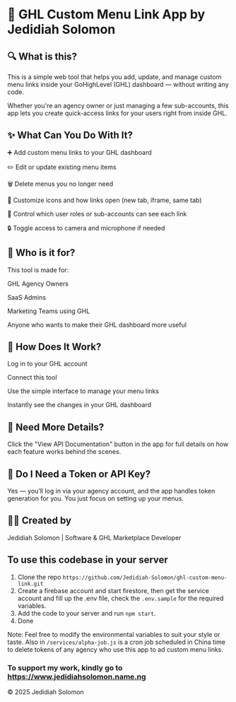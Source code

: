 # 🌟 GHL Custom Menu Link App by Jedidiah Solomon

## 🔍 What is this?

This is a simple web tool that helps you add, update, and manage custom menu links inside your GoHighLevel (GHL) dashboard — without writing any code.

Whether you're an agency owner or just managing a few sub-accounts, this app lets you create quick-access links for your users right from inside GHL.

## ✨ What Can You Do With It?

➕ Add custom menu links to your GHL dashboard

✏️ Edit or update existing menu items

🗑️ Delete menus you no longer need

🎨 Customize icons and how links open (new tab, iframe, same tab)

👥 Control which user roles or sub-accounts can see each link

🔒 Toggle access to camera and microphone if needed

## 💼 Who is it for?

This tool is made for:

GHL Agency Owners

SaaS Admins

Marketing Teams using GHL

Anyone who wants to make their GHL dashboard more useful

## 🚀 How Does It Work?

Log in to your GHL account

Connect this tool

Use the simple interface to manage your menu links

Instantly see the changes in your GHL dashboard

## 📖 Need More Details?

Click the "View API Documentation" button in the app for full details on how each feature works behind the scenes.

## 🔐 Do I Need a Token or API Key?

Yes — you’ll log in via your agency account, and the app handles token generation for you. You just focus on setting up your menus.

## 👨‍💻 Created by

Jedidiah Solomon |
Software & GHL Marketplace Developer

## To use this codebase in your server

1. Clone the repo `https://github.com/Jedidiah-Solomon/ghl-custom-menu-link.git`
2. Create a firebase account and start firestore, then get the service account and fill up the .env file, check the `.env.sample` for the required variables.
3. Add the code to your server and run `npm start`.
4. Done

Note: Feel free to modify the environmental variables to suit your style or taste. Also in `/services/alpha-job.js` is a cron job scheduled in China time to delete tokens of any agency who use this app to ad custom menu links.

### To support my work, kindly go to https://www.jedidiahsolomon.name.ng

© <span>2025</span> Jedidiah Solomon
